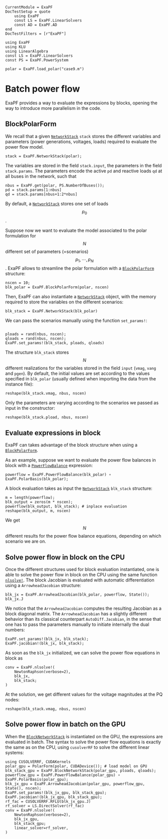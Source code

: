 ```@meta
CurrentModule = ExaPF
DocTestSetup = quote
    using ExaPF
    const LS = ExaPF.LinearSolvers
    const AD = ExaPF.AD
end
DocTestFilters = [r"ExaPF"]
```

```@setup batch_pf
using ExaPF
using KLU
using LinearAlgebra
const LS = ExaPF.LinearSolvers
const PS = ExaPF.PowerSystem

polar = ExaPF.load_polar("case9.m")
```


# Batch power flow

ExaPF provides a way to evaluate the expressions by blocks,
opening the way to introduce more parallelism in the code.

## BlockPolarForm

We recall that a given [`NetworkStack`](@ref) `stack` stores the different
variables and parameters (power generations, voltages, loads) required to
evaluate the power flow model.
```@example batch_pf
stack = ExaPF.NetworkStack(polar);

```
The variables are stored in the field `stack.input`, the parameters
in the field `stack.params`. The parameters encode the active `pd` and
reactive loads `qd` at all buses in the network, such that
```@example batch_pf
nbus = ExaPF.get(polar, PS.NumberOfBuses());
pd = stack.params[1:nbus]
qd = stack.params[nbus+1:2*nbus]

```
By default, a [`NetworkStack`](@ref) stores one set of loads $$p_0$$.

Suppose now we want to evaluate the model associated to the polar
formulation for $$N$$ different set of parameters (=scenarios) $$p_1, \cdots, p_N$$.
ExaPF allows to streamline the polar formulation with a [`BlockPolarForm`](@ref)
structure:
```@example batch_pf
nscen = 10;
blk_polar = ExaPF.BlockPolarForm(polar, nscen)

```
Then, ExaPF can also instantiate a [`NetworkStack`](@ref)
object, with the memory required to store the variables on
the different scenarios:
```@example batch_pf
blk_stack = ExaPF.NetworkStack(blk_polar)

```
We can pass the scenarios manually using the function
`set_params!`:
```@example batch_pf

ploads = rand(nbus, nscen);
qloads = rand(nbus, nscen);
ExaPF.set_params!(blk_stack, ploads, qloads)

```
The structure `blk_stack` stores
$$N$$ different realizations for the variables stored in the field `input`
(`vmag`, `vang` and `pgen`).
By default, the initial values are set according to the values
specified in `blk_polar` (usually defined when importing the data from the instance file):
```@example batch_pf
reshape(blk_stack.vmag, nbus, nscen)
```
Only the parameters are varying according to the scenarios we passed as input
in the constructor:
```@example batch_pf
reshape(blk_stack.pload, nbus, nscen)
```


## Evaluate expressions in block

ExaPF can takes advantage of the block structure when using a [`BlockPolarForm`](@ref).

As an example, suppose we want to evaluate the power flow
balances in block with a [`PowerFlowBalance`](@ref) expression:
```@example batch_pf
powerflow = ExaPF.PowerFlowBalance(blk_polar) ∘ ExaPF.PolarBasis(blk_polar);

```
A block evaluation takes as input the [`NetworkStack`](@ref) `blk_stack` structure:
```@example batch_pf
m = length(powerflow);
blk_output = zeros(m * nscen);
powerflow(blk_output, blk_stack); # inplace evaluation
reshape(blk_output, m, nscen)

```
We get $$N$$ different results for the power flow balance equations,
depending on which scenario we are on.


## Solve power flow in block on the CPU
Once the different structures used for block evaluation instantiated,
one is able to solve the power flow in block on the CPU using
the same function [`nlsolve!`](@ref). The block Jacobian is evaluated
with automatic differentiation using a `ArrowheadJacobian` structure:
```@example batch_pf
blk_jx = ExaPF.ArrowheadJacobian(blk_polar, powerflow, State());
blk_jx.J
```
We notice that the `ArrowheadJacobian` computes the resulting Jacobian
as a block diagonal matrix. The `ArrowheadJacobian` has a slightly
different behavior than its classical counterpart `AutoDiff.Jacobian`,
in the sense that one has to pass the parameters manually to initiate internally the
dual numbers:
```@example batch_pf
ExaPF.set_params!(blk_jx, blk_stack);
ExaPF.jacobian!(blk_jx, blk_stack);

```
As soon as the `blk_jx` initialized, we can solve the power flow
equations in block as
```@example batch_pf
conv = ExaPF.nlsolve!(
    NewtonRaphson(verbose=2),
    blk_jx,
    blk_stack;
)
```
At the solution, we get different values for the voltage magnitudes
at the PQ nodes:
```@example batch_pf
reshape(blk_stack.vmag, nbus, nscen)
```

## Solve power flow in batch on the GPU

When the [`BlockNetworkStack`](@ref) is instantiated on the GPU,
the expressions are evaluated in batch.
The syntax to solve the power flow equations is exactly the same as on the
CPU, using `cusolverRF` to solve the different linear systems:
```@example batch_pf
using CUSOLVERRF, CUDAKernels
polar_gpu = PolarForm(polar, CUDADevice()); # load model on GPU
blk_stack_gpu = ExaPF.BlockNetworkStack(polar_gpu, ploads, qloads);
powerflow_gpu = ExaPF.PowerFlowBalance(polar_gpu) ∘ ExaPF.PolarBasis(polar_gpu);
blk_jx_gpu = ExaPF.ArrowheadJacobian(polar_gpu, powerflow_gpu, State(), nscen);
ExaPF.set_params!(blk_jx_gpu, blk_stack_gpu);
ExaPF.jacobian!(blk_jx_gpu, blk_stack_gpu);
rf_fac = CUSOLVERRF.RFLU(blk_jx_gpu.J)
rf_solver = LS.DirectSolver(rf_fac)
conv = ExaPF.nlsolve!(
    NewtonRaphson(verbose=2),
    blk_jx_gpu,
    blk_stack_gpu;
    linear_solver=rf_solver,
)

```
